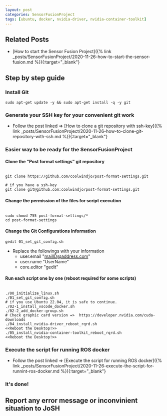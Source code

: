 ```yaml
---
layout: post
categories: SensorFusionProject
tags: [ubuntu, docker, nvidia-driver, nvidia-container-toolkit]
---
```


## Related Posts

- [How to start the Sensor Fusion Project]({% link _posts/SensorFusionProject/2020-11-26-how-to-start-the-sensor-fusion.md %}){:target="_blank"}


## Step by step guide

### Install Git

```terminal
sudo apt-get update -y && sudo apt-get install -q -y git
```

### Generate your SSH key for your convenient git work

- Follow the post linked => [How to clone a git repository with ssh-key]({% link _posts/SensorFusionProject/2020-11-26-how-to-clone-git-repository-with-ssh.md %}){:target="_blank"}


### Easier way to be ready for the SensorFusionProject

#### Clone the "Post format settings" git repository

```terminal

git clone https://github.com/coolwindjo/post-format-settings.git

# if you have a ssh-key
git clone git@github.com:coolwindjo/post-format-settings.git

```
#### Change the permission of the files for script execution

```terminal

sudo chmod 755 post-format-settings/*
cd post-format-settings

```

#### Change the Git Configurations Information

```terminal
gedit 01_set_git_config.sh
```

- Replace the followings with your information
  - user.email "mailID@address.com"
  - user.name "UserName"
  - core.editor "gedit"

#### Run each script one by one (reboot required for some scripts)

```terminal

./00_initialize_linux.sh
./01_set_git_config.sh
# if you use Ubuntu 22.04, it is safe to continue.
./02-1_install_vscode_docker.sh
./02-2_add_docker-group.sh
# Check graphic card version =>  https://developer.nvidia.com/cuda-downloads
./04_install_nvidia-driver_reboot_rqrd.sh
<<Reboot the Desktop!>>
./05_install_nvidia-container-toolkit_reboot_rqrd.sh
<<Reboot the Desktop!>>

```

### Execute the script for running ROS docker

- Follow the post linked => [Execute the script for running ROS docker]({% link _posts/SensorFusionProject/2020-11-26-execute-the-script-for-runnint-ros-docker.md %}){:target="_blank"}


### It's done!


## Report any error message or inconvinient situation to JoSH
